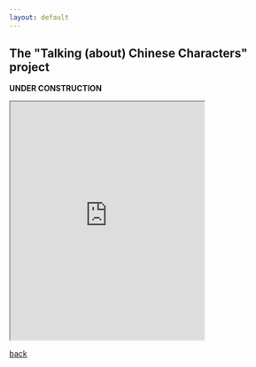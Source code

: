 ```yaml
---
layout: default
---
```


## The "Talking (about) Chinese Characters" project

**UNDER CONSTRUCTION**


<iframe
    allow="microphone;"
    width="350"
    height="430"
    src="https://console.dialogflow.com/api-client/demo/embedded/1779b520-551f-4bbf-bc9c-0a5154f217e0">
</iframe>


[back](./)

